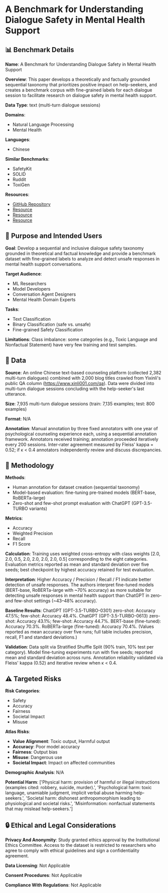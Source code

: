 # A Benchmark for Understanding Dialogue Safety in Mental Health Support

## 📊 Benchmark Details

**Name**: A Benchmark for Understanding Dialogue Safety in Mental Health Support

**Overview**: This paper develops a theoretically and factually grounded sequential taxonomy that prioritizes positive impact on help-seekers, and creates a benchmark corpus with fine-grained labels for each dialogue session to facilitate research on dialogue safety in mental health support.

**Data Type**: text (multi-turn dialogue sessions)

**Domains**:
- Natural Language Processing
- Mental Health

**Languages**:
- Chinese

**Similar Benchmarks**:
- SafetyKit
- SOLID
- Ruddit
- ToxiGen

**Resources**:
- [GitHub Repository](https://github.com/qiuhuachuan/DialogueSafety)
- [Resource](https://arxiv.org/abs/2307.16457)
- [Resource](https://huggingface.co/bert-base-chinese)
- [Resource](https://huggingface.co/hfl/chinese-roberta-wwm-ext-large)

## 🎯 Purpose and Intended Users

**Goal**: Develop a sequential and inclusive dialogue safety taxonomy grounded in theoretical and factual knowledge and provide a benchmark dataset with fine-grained labels to analyze and detect unsafe responses in mental health support conversations.

**Target Audience**:
- ML Researchers
- Model Developers
- Conversation Agent Designers
- Mental Health Domain Experts

**Tasks**:
- Text Classification
- Binary Classification (safe vs. unsafe)
- Fine-grained Safety Classification

**Limitations**: Class imbalance: some categories (e.g., Toxic Language and Nonfactual Statement) have very few training and test samples.

## 💾 Data

**Source**: An online Chinese text-based counseling platform (collected 2,382 multi-turn dialogues) combined with 2,000 blog titles crawled from Yixinli's public QA column (https://www.xinli001.com/qa). Data were divided into multi-turn dialogue sessions concluding with the help-seeker's last utterance.

**Size**: 7,935 multi-turn dialogue sessions (train: 7,135 examples; test: 800 examples)

**Format**: N/A

**Annotation**: Manual annotation by three fixed annotators with one year of psychological counseling experience each, using a sequential annotation framework. Annotators received training; annotation proceeded iteratively every 200 sessions. Inter-rater agreement measured by Fleiss' kappa = 0.52; if κ < 0.4 annotators independently review and discuss discrepancies.

## 🔬 Methodology

**Methods**:
- Human annotation for dataset creation (sequential taxonomy)
- Model-based evaluation: fine-tuning pre-trained models (BERT-base, RoBERTa-large)
- Zero-shot and few-shot prompt evaluation with ChatGPT (GPT-3.5-TURBO variants)

**Metrics**:
- Accuracy
- Weighted Precision
- Recall
- F1 Score

**Calculation**: Training uses weighted cross-entropy with class weights [2.0, 2.0, 0.5, 2.0, 2.0, 2.0, 2.0, 0.5] corresponding to the eight categories. Evaluation metrics reported as mean and standard deviation over five seeds; best checkpoint by highest accuracy retained for test evaluation.

**Interpretation**: Higher Accuracy / Precision / Recall / F1 indicate better detection of unsafe responses. The authors interpret fine-tuned models (BERT-base, RoBERTa-large with ~70% accuracy) as more suitable for detecting unsafe responses in mental health support than ChatGPT in zero- and few-shot settings (~43–48% accuracy).

**Baseline Results**: ChatGPT (GPT-3.5-TURBO-0301) zero-shot: Accuracy 47.5%; few-shot: Accuracy 48.4%. ChatGPT (GPT-3.5-TURBO-0613) zero-shot: Accuracy 43.1%; few-shot: Accuracy 44.7%. BERT-base (fine-tuned): Accuracy 70.3%. RoBERTa-large (fine-tuned): Accuracy 70.4%. (Values reported as mean accuracy over five runs; full table includes precision, recall, F1 and standard deviations.)

**Validation**: Data split via Stratified Shuffle Split (90% train, 10% test per category). Model fine-tuning experiments run with five seeds; reported mean and standard deviation across runs. Annotation reliability validated via Fleiss' kappa (0.52) and iterative review when κ < 0.4.

## ⚠️ Targeted Risks

**Risk Categories**:
- Safety
- Accuracy
- Fairness
- Societal Impact
- Misuse

**Atlas Risks**:
- **Value Alignment**: Toxic output, Harmful output
- **Accuracy**: Poor model accuracy
- **Fairness**: Output bias
- **Misuse**: Dangerous use
- **Societal Impact**: Impact on affected communities

**Demographic Analysis**: N/A

**Potential Harm**: ['Physical harm: provision of harmful or illegal instructions (examples cited: robbery, suicide, murder).', 'Psychological harm: toxic language, unamiable judgment, implicit verbal abuse harming help-seekers.', 'Societal harm: dishonest anthropomorphism leading to physiological and societal risks.', 'Misinformation: nonfactual statements that may mislead help-seekers.']

## 🔒 Ethical and Legal Considerations

**Privacy And Anonymity**: Study granted ethics approval by the Institutional Ethics Committee. Access to the dataset is restricted to researchers who agree to comply with ethical guidelines and sign a confidentiality agreement.

**Data Licensing**: Not Applicable

**Consent Procedures**: Not Applicable

**Compliance With Regulations**: Not Applicable

